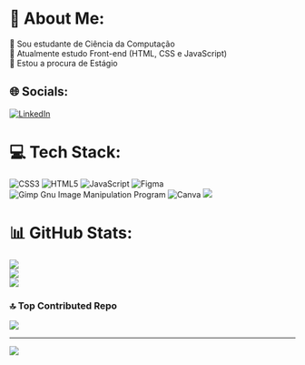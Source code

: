 # 💫 About Me:
🔭 Sou estudante de Ciência da Computação<br>🌱 Atualmente estudo Front-end (HTML, CSS e JavaScript)<br>🤝 Estou a procura de Estágio 


## 🌐 Socials:
[![LinkedIn](https://img.shields.io/badge/LinkedIn-%230077B5.svg?logo=linkedin&logoColor=white)](https://linkedin.com/in/felipe-pereira-35a55ab7/) 

# 💻 Tech Stack:
![CSS3](https://img.shields.io/badge/css3-%231572B6.svg?style=for-the-badge&logo=css3&logoColor=white) ![HTML5](https://img.shields.io/badge/html5-%23E34F26.svg?style=for-the-badge&logo=html5&logoColor=white) ![JavaScript](https://img.shields.io/badge/javascript-%23323330.svg?style=for-the-badge&logo=javascript&logoColor=%23F7DF1E) 	![Figma](https://img.shields.io/badge/figma-%23F24E1E.svg?style=for-the-badge&logo=figma&logoColor=white) ![Gimp Gnu Image Manipulation Program](https://img.shields.io/badge/Gimp-657D8B?style=for-the-badge&logo=gimp&logoColor=FFFFFF) ![Canva](https://img.shields.io/badge/Canva-%2300C4CC.svg?style=for-the-badge&logo=Canva&logoColor=white)
<img src="https://cdn.jsdelivr.net/gh/devicons/devicon/icons/css3/css3-original.svg" />
          
# 📊 GitHub Stats:
![](https://github-readme-stats.vercel.app/api?username=fsilvapereira94&theme=highcontrast&hide_border=false&include_all_commits=false&count_private=false)<br/>
![](https://github-readme-streak-stats.herokuapp.com/?user=fsilvapereira94&theme=highcontrast&hide_border=false)<br/>
![](https://github-readme-stats.vercel.app/api/top-langs/?username=fsilvapereira94&theme=highcontrast&hide_border=false&include_all_commits=false&count_private=false&layout=compact)

### 🔝 Top Contributed Repo
![](https://github-contributor-stats.vercel.app/api?username=fsilvapereira94&limit=5&theme=dark&combine_all_yearly_contributions=true)

---
[![](https://visitcount.itsvg.in/api?id=fsilvapereira94&icon=7&color=12)](https://visitcount.itsvg.in)

<!-- Proudly created with GPRM ( https://gprm.itsvg.in ) -->
